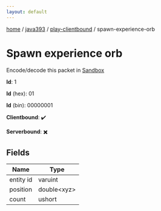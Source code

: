 ```yaml
---
layout: default
---
```


[home](/)  /  [java393](/protocol/java393)  /  [play-clientbound](/protocol/java393/play-clientbound)  /  spawn-experience-orb

# Spawn experience orb

Encode/decode this packet in [Sandbox](../../../sandbox/java393#PlayClientbound.SpawnExperienceOrb)

**Id**: 1

**Id** (hex): 01

**Id** (bin): 00000001

**Clientbound**: ✔️

**Serverbound**: ✖️

## Fields

Name | Type
---|---
entity id | varuint
position | double&lt;xyz&gt;
count | ushort
